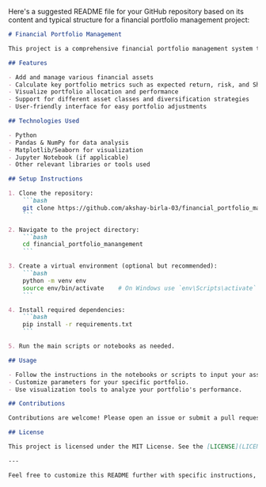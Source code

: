 Here's a suggested README file for your GitHub repository based on its content and typical structure for a financial portfolio management project:

```markdown
# Financial Portfolio Management

This project is a comprehensive financial portfolio management system that helps users analyze, track, and optimize their investment portfolios. Built with modern tools, it offers features for managing multiple assets, calculating risk metrics, and visualizing portfolio performance.

## Features

- Add and manage various financial assets
- Calculate key portfolio metrics such as expected return, risk, and Sharpe ratio
- Visualize portfolio allocation and performance
- Support for different asset classes and diversification strategies
- User-friendly interface for easy portfolio adjustments

## Technologies Used

- Python
- Pandas & NumPy for data analysis
- Matplotlib/Seaborn for visualization
- Jupyter Notebook (if applicable)
- Other relevant libraries or tools used

## Setup Instructions

1. Clone the repository:
    ```bash
    git clone https://github.com/akshay-birla-03/financial_portfolio_manangement.git
    ```

2. Navigate to the project directory:
    ```bash
    cd financial_portfolio_manangement
    ```

3. Create a virtual environment (optional but recommended):
    ```bash
    python -m venv env
    source env/bin/activate    # On Windows use `env\Scripts\activate`
    ```

4. Install required dependencies:
    ```bash
    pip install -r requirements.txt
    ```

5. Run the main scripts or notebooks as needed.

## Usage

- Follow the instructions in the notebooks or scripts to input your asset data.
- Customize parameters for your specific portfolio.
- Use visualization tools to analyze your portfolio's performance.

## Contributions

Contributions are welcome! Please open an issue or submit a pull request with your improvements or features.

## License

This project is licensed under the MIT License. See the [LICENSE](LICENSE) file for details.

---

Feel free to customize this README further with specific instructions, usage examples, or acknowledgments related to your project.
